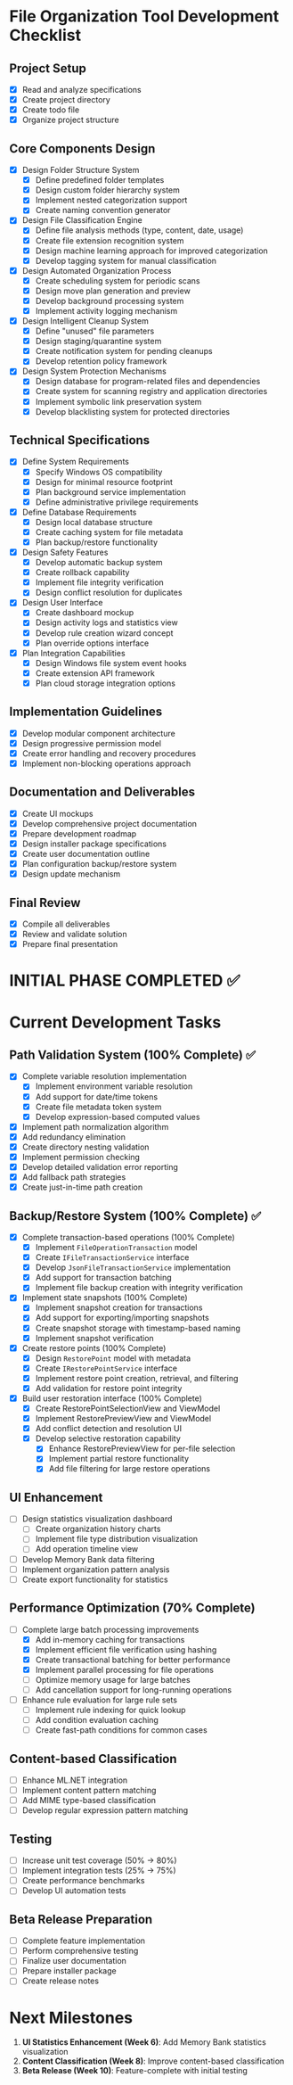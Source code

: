 # File Organization Tool Development Checklist

## Project Setup
- [x] Read and analyze specifications
- [x] Create project directory
- [x] Create todo file
- [x] Organize project structure

## Core Components Design
- [x] Design Folder Structure System
  - [x] Define predefined folder templates
  - [x] Design custom folder hierarchy system
  - [x] Implement nested categorization support
  - [x] Create naming convention generator

- [x] Design File Classification Engine
  - [x] Define file analysis methods (type, content, date, usage)
  - [x] Create file extension recognition system
  - [x] Design machine learning approach for improved categorization
  - [x] Develop tagging system for manual classification

- [x] Design Automated Organization Process
  - [x] Create scheduling system for periodic scans
  - [x] Design move plan generation and preview
  - [x] Develop background processing system
  - [x] Implement activity logging mechanism

- [x] Design Intelligent Cleanup System
  - [x] Define "unused" file parameters
  - [x] Design staging/quarantine system
  - [x] Create notification system for pending cleanups
  - [x] Develop retention policy framework

- [x] Design System Protection Mechanisms
  - [x] Design database for program-related files and dependencies
  - [x] Create system for scanning registry and application directories
  - [x] Implement symbolic link preservation system
  - [x] Develop blacklisting system for protected directories

## Technical Specifications
- [x] Define System Requirements
  - [x] Specify Windows OS compatibility
  - [x] Design for minimal resource footprint
  - [x] Plan background service implementation
  - [x] Define administrative privilege requirements

- [x] Define Database Requirements
  - [x] Design local database structure
  - [x] Create caching system for file metadata
  - [x] Plan backup/restore functionality

- [x] Design Safety Features
  - [x] Develop automatic backup system
  - [x] Create rollback capability
  - [x] Implement file integrity verification
  - [x] Design conflict resolution for duplicates

- [x] Design User Interface
  - [x] Create dashboard mockup
  - [x] Design activity logs and statistics view
  - [x] Develop rule creation wizard concept
  - [x] Plan override options interface

- [x] Plan Integration Capabilities
  - [x] Design Windows file system event hooks
  - [x] Create extension API framework
  - [x] Plan cloud storage integration options

## Implementation Guidelines
- [x] Develop modular component architecture
- [x] Design progressive permission model
- [x] Create error handling and recovery procedures
- [x] Implement non-blocking operations approach

## Documentation and Deliverables
- [x] Create UI mockups
- [x] Develop comprehensive project documentation
- [x] Prepare development roadmap
- [x] Design installer package specifications
- [x] Create user documentation outline
- [x] Plan configuration backup/restore system
- [x] Design update mechanism

## Final Review
- [x] Compile all deliverables
- [x] Review and validate solution
- [x] Prepare final presentation

# INITIAL PHASE COMPLETED ✅

# Current Development Tasks

## Path Validation System (100% Complete) ✅
- [x] Complete variable resolution implementation
  - [x] Implement environment variable resolution
  - [x] Add support for date/time tokens
  - [x] Create file metadata token system
  - [x] Develop expression-based computed values
- [x] Implement path normalization algorithm
- [x] Add redundancy elimination
- [x] Create directory nesting validation
- [x] Implement permission checking
- [x] Develop detailed validation error reporting
- [x] Add fallback path strategies
- [x] Create just-in-time path creation

## Backup/Restore System (100% Complete) ✅
- [x] Complete transaction-based operations (100% Complete)
  - [x] Implement `FileOperationTransaction` model
  - [x] Create `IFileTransactionService` interface
  - [x] Develop `JsonFileTransactionService` implementation
  - [x] Add support for transaction batching
  - [x] Implement file backup creation with integrity verification
- [x] Implement state snapshots (100% Complete)
  - [x] Implement snapshot creation for transactions
  - [x] Add support for exporting/importing snapshots
  - [x] Create snapshot storage with timestamp-based naming
  - [x] Implement snapshot verification
- [x] Create restore points (100% Complete)
  - [x] Design `RestorePoint` model with metadata
  - [x] Create `IRestorePointService` interface
  - [x] Implement restore point creation, retrieval, and filtering
  - [x] Add validation for restore point integrity
- [x] Build user restoration interface (100% Complete)
  - [x] Create RestorePointSelectionView and ViewModel
  - [x] Implement RestorePreviewView and ViewModel
  - [x] Add conflict detection and resolution UI
  - [x] Develop selective restoration capability
    - [x] Enhance RestorePreviewView for per-file selection
    - [x] Implement partial restore functionality
    - [x] Add file filtering for large restore operations

## UI Enhancement
- [ ] Design statistics visualization dashboard
  - [ ] Create organization history charts
  - [ ] Implement file type distribution visualization
  - [ ] Add operation timeline view
- [ ] Develop Memory Bank data filtering
- [ ] Implement organization pattern analysis
- [ ] Create export functionality for statistics

## Performance Optimization (70% Complete)
- [ ] Complete large batch processing improvements
  - [x] Add in-memory caching for transactions
  - [x] Implement efficient file verification using hashing
  - [x] Create transactional batching for better performance
  - [x] Implement parallel processing for file operations
  - [ ] Optimize memory usage for large batches
  - [ ] Add cancellation support for long-running operations
- [ ] Enhance rule evaluation for large rule sets
  - [ ] Implement rule indexing for quick lookup
  - [ ] Add condition evaluation caching
  - [ ] Create fast-path conditions for common cases

## Content-based Classification
- [ ] Enhance ML.NET integration
- [ ] Implement content pattern matching
- [ ] Add MIME type-based classification
- [ ] Develop regular expression pattern matching

## Testing
- [ ] Increase unit test coverage (50% → 80%)
- [ ] Implement integration tests (25% → 75%)
- [ ] Create performance benchmarks
- [ ] Develop UI automation tests

## Beta Release Preparation
- [ ] Complete feature implementation
- [ ] Perform comprehensive testing
- [ ] Finalize user documentation
- [ ] Prepare installer package
- [ ] Create release notes

# Next Milestones
1. **UI Statistics Enhancement (Week 6)**: Add Memory Bank statistics visualization
2. **Content Classification (Week 8)**: Improve content-based classification
3. **Beta Release (Week 10)**: Feature-complete with initial testing
